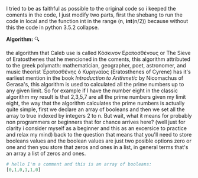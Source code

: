 I tried to be as faithful as possible to the original code so i keeped the coments in the code, I just modify two parts, first the shebang to run the code in local and the function int in the range (n, **int**(n/2)) because without this the code in python 3.5.2 collapse.

**Algorithm:** :mag:

the algorithm that Caleb use is called Κόσκινον Ερατοσθένους or The Sieve of Eratosthenes that he mencioned in the coments, this algorithm attributed to the greek polymath: mathematician, geographer, poet, astronomer, and music theorist Ἐρατοσθένης ὁ Κυρηναῖος (Eratosthenes of Cyrene) has it's earliest mention in the book *Introduction to Arithmetic* by Nicomachus of Gerasa's, this algorithm is used to calculated all the prime numbers up to any given limit. So for example if I have the number eight in the classic algorithm my result is that 2,3,5,7 are all the prime numbers given my limit eight, the way that the algorithm calculates the prime numbers is actually quite simple, first we declare an array of booleans and then we set all the array to true indexed by integers 2 to n. But wait, what it means for probably non programmers or beginners that for chance arrives here? (well just for clarity i consider myself as a beginner and this as an excersice to practice and relax my mind) back to the question that means that you'll need to store booleans values and the boolean values are just two posible options zero or one and then you store that zeros and ones in a list, in general terms that's an array a list of zeros and ones.  
```python
# hello I'm a comment and this is an array of booleans:
[0,1,0,1,1,0] 
```

